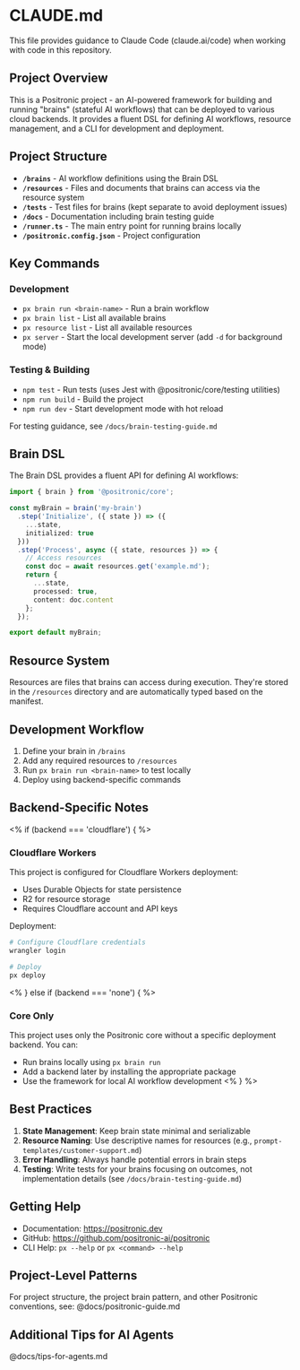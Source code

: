 # CLAUDE.md

This file provides guidance to Claude Code (claude.ai/code) when working with code in this repository.

## Project Overview

This is a Positronic project - an AI-powered framework for building and running "brains" (stateful AI workflows) that can be deployed to various cloud backends. It provides a fluent DSL for defining AI workflows, resource management, and a CLI for development and deployment.

## Project Structure

- **`/brains`** - AI workflow definitions using the Brain DSL
- **`/resources`** - Files and documents that brains can access via the resource system
- **`/tests`** - Test files for brains (kept separate to avoid deployment issues)
- **`/docs`** - Documentation including brain testing guide
- **`/runner.ts`** - The main entry point for running brains locally
- **`/positronic.config.json`** - Project configuration

## Key Commands

### Development

- `px brain run <brain-name>` - Run a brain workflow
- `px brain list` - List all available brains
- `px resource list` - List all available resources
- `px server` - Start the local development server (add `-d` for background mode)

### Testing & Building

- `npm test` - Run tests (uses Jest with @positronic/core/testing utilities)
- `npm run build` - Build the project
- `npm run dev` - Start development mode with hot reload

For testing guidance, see `/docs/brain-testing-guide.md`

## Brain DSL

The Brain DSL provides a fluent API for defining AI workflows:

```typescript
import { brain } from '@positronic/core';

const myBrain = brain('my-brain')
  .step('Initialize', ({ state }) => ({
    ...state,
    initialized: true
  }))
  .step('Process', async ({ state, resources }) => {
    // Access resources
    const doc = await resources.get('example.md');
    return {
      ...state,
      processed: true,
      content: doc.content
    };
  });

export default myBrain;
```

## Resource System

Resources are files that brains can access during execution. They're stored in the `/resources` directory and are automatically typed based on the manifest.

## Development Workflow

1. Define your brain in `/brains`
2. Add any required resources to `/resources`
3. Run `px brain run <brain-name>` to test locally
4. Deploy using backend-specific commands

## Backend-Specific Notes

<% if (backend === 'cloudflare') { %>
### Cloudflare Workers

This project is configured for Cloudflare Workers deployment:

- Uses Durable Objects for state persistence
- R2 for resource storage
- Requires Cloudflare account and API keys

Deployment:
```bash
# Configure Cloudflare credentials
wrangler login

# Deploy
px deploy
```
<% } else if (backend === 'none') { %>
### Core Only

This project uses only the Positronic core without a specific deployment backend. You can:

- Run brains locally using `px brain run`
- Add a backend later by installing the appropriate package
- Use the framework for local AI workflow development
<% } %>

## Best Practices

1. **State Management**: Keep brain state minimal and serializable
2. **Resource Naming**: Use descriptive names for resources (e.g., `prompt-templates/customer-support.md`)
3. **Error Handling**: Always handle potential errors in brain steps
4. **Testing**: Write tests for your brains focusing on outcomes, not implementation details (see `/docs/brain-testing-guide.md`)

## Getting Help

- Documentation: https://positronic.dev
- GitHub: https://github.com/positronic-ai/positronic
- CLI Help: `px --help` or `px <command> --help`

## Project-Level Patterns

For project structure, the project brain pattern, and other Positronic conventions, see:
@docs/positronic-guide.md

## Additional Tips for AI Agents

@docs/tips-for-agents.md